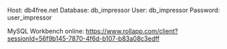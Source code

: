
Host:       db4free.net 
Database:   db_impressor
User:       db_impressor
Password:   user_impressor

MySQL Workbench online: https://www.rollapp.com/client?sessionId=56f9b145-7870-4f6d-b107-b83a08c3edff